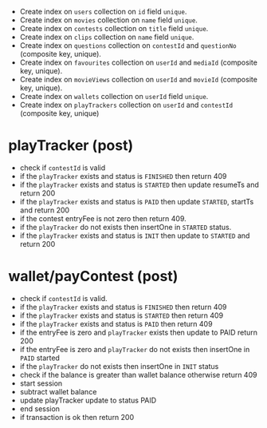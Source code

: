 - Create index on `users` collection on `id` field `unique`.
- Create index on `movies` collection on `name` field `unique`.
- Create index on `contests` collection on `title` field `unique`.
- Create index on `clips` collection on `name` field `unique`.
- Create index on `questions` collection on `contestId` and `questionNo` (composite key, unique).
- Create index on `favourites` collection on `userId` and `mediaId` (composite key, unique).
- Create index on `movieViews` collection on `userId` and `movieId` (composite key, unique).
- Create index on `wallets` collection on `userId` field `unique`.
- Create index on `playTrackers` collection on `userId` and `contestId` (composite key, unique)

# playTracker (post)

- check if `contestId` is valid
- if the `playTracker` exists and status is `FINISHED` then return 409
- if the `playTracker` exists and status is `STARTED` then update resumeTs and return 200
- if the `playTracker` exists and status is `PAID` then update `STARTED`, startTs and return 200
- if the contest entryFee is not zero then return 409.
- if the `playTracker` do not exists then insertOne in `STARTED` status.
- if the `playTracker` exists and status is `INIT` then update to `STARTED` and return 200

# wallet/payContest (post)

- check if `contestId` is valid.
- if the `playTracker` exists and status is `FINISHED` then return 409
- if the `playTracker` exists and status is `STARTED` then return 409
- if the `playTracker` exists and status is `PAID` then return 409
- if the entryFee is zero and `playTracker` exists then update to PAID return 200
- if the entryFee is zero and `playTracker` do not exists then insertOne in `PAID` started
- if the `playTracker` do not exists then insertOne in `INIT` status
- check if the balance is greater than wallet balance otherwise return 409
- start session
- subtract wallet balance
- update playTracker update to status PAID
- end session
- if transaction is ok then return 200
